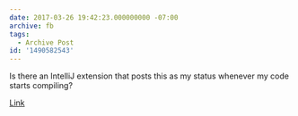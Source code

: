 ```yaml
---
date: 2017-03-26 19:42:23.000000000 -07:00
archive: fb
tags: 
  - Archive Post
id: '1490582543'
---
```


Is there an IntelliJ extension that posts this as my status whenever my code starts compiling?

[Link](https://imgs.xkcd.com/comics/compiling.png)
